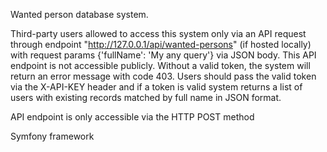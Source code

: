  Wanted person database system. 
 
 Third-party users allowed to access this system only via an API request through endpoint "http://127.0.0.1/api/wanted-persons" (if hosted locally) with request params {'fullName': 'My any query'} via JSON body. 
 This API endpoint is not accessible publicly. Without a valid token, the system will return an error message with code 403. 
 Users should pass the valid token via the X-API-KEY header and if a token is valid system returns a list of users with existing records matched by full name in JSON format.

API endpoint is only accessible via the HTTP POST method

Symfony framework
